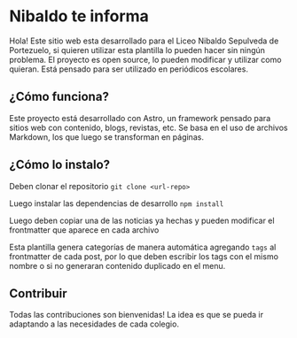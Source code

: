 # Nibaldo te informa

Hola!
Este sitio web esta desarrollado para el Liceo Nibaldo Sepulveda de Portezuelo, si quieren utilizar esta plantilla lo pueden hacer sin ningún problema. El proyecto es open source, lo pueden modificar y utilizar como quieran. Está pensado para ser utilizado en periódicos escolares.

## ¿Cómo funciona?

Este proyecto está desarrollado con Astro, un framework pensado para sitios web con contenido, blogs, revistas, etc. Se basa en el uso de archivos Markdown, los que luego se transforman en páginas.

## ¿Cómo lo instalo?

Deben clonar el repositorio
`git clone <url-repo>`

Luego instalar las dependencias de desarrollo
`npm install`

Luego deben copiar una de las noticias ya hechas y pueden modificar el frontmatter que aparece en cada archivo

Esta plantilla genera categorías de manera automática agregando `tags` al frontmatter de cada post, por lo que deben escribir los tags con el mismo nombre o si no generaran contenido duplicado en el menu.

## Contribuir

Todas las contribuciones son bienvenidas! La idea es que se pueda ir adaptando a las necesidades de cada colegio.